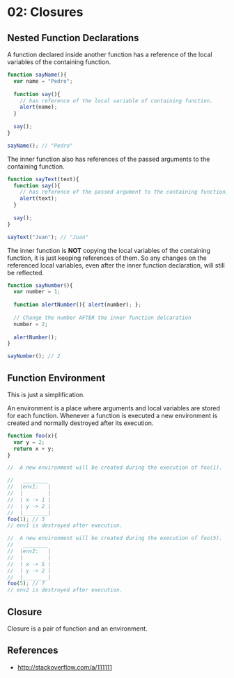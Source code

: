 # 02: Closures


## Nested Function Declarations

A function declared inside another function has a reference of the local variables of the containing function.

```js
function sayName(){
  var name = "Pedro";
  
  function say(){ 
    // has reference of the local variable of containing function.
    alert(name);
  }
  
  say();
}

sayName(); // "Pedro"
```

The inner function also has references of the passed arguments to the containing function.

```js
function sayText(text){
  function say(){
    // has reference of the passed argument to the containing function.
    alert(text);
  }
  
  say();
}

sayText("Juan"); // "Juan"
```

The inner function is **NOT** copying the local variables of the containing function, it is just keeping references of them.
So any changes on the referenced local variables, even after the inner function declaration, will still be reflected.

```js
function sayNumber(){
  var number = 1;
  
  function alertNumber(){ alert(number); };
  
  // Change the number AFTER the inner function delcaration
  number = 2;
  
  alertNumber();
}

sayNumber(); // 2
```

## Function Environment

This is just a simplification.

An environment is a place where arguments and local variables are stored for each function. Whenever a function is executed a new environment is created and normally destroyed after its execution.

```js
function foo(x){
  var y = 2;
  return x + y;
}

//  A new environment will be created during the execution of foo(1).

//   ________
//  |env1:   |
//  |        |
//  | x -> 1 |
//  | y -> 2 |
//  |________|
foo(1); // 3
// env1 is destroyed after execution.

//  A new environment will be created during the execution of foo(5).
//   ________
//  |env2:   |
//  |        |
//  | x -> 5 |
//  | y -> 2 |
//  |________|
foo(5); // 7
// env2 is destroyed after execution.
```



## Closure

Closure is a pair of function and an environment.

## References
- http://stackoverflow.com/a/111111
